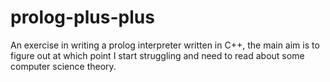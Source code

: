 # prolog-plus-plus
An exercise in writing a prolog interpreter written in C++, the main aim is to figure out at which point I start struggling and need to read about some computer science theory.

